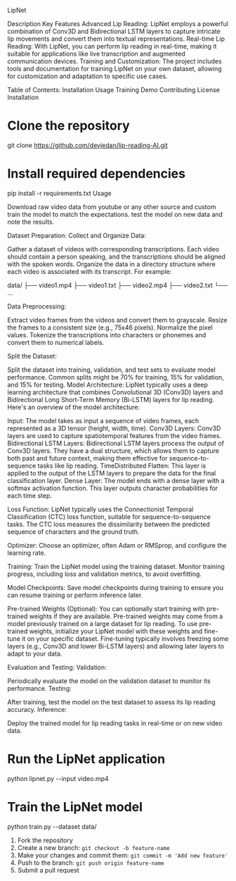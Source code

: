 LipNet

Description
Key Features
Advanced Lip Reading: LipNet employs a powerful combination of Conv3D and Bidirectional LSTM layers to capture intricate lip movements and convert them into textual representations.
Real-time Lip Reading: With LipNet, you can perform lip reading in real-time, making it suitable for applications like live transcription and augmented communication devices.
Training and Customization: The project includes tools and documentation for training LipNet on your own dataset, allowing for customization and adaptation to specific use cases.

Table of Contents:
Installation
Usage
Training
Demo
Contributing
License
Installation

# Clone the repository
git clone https://github.com/devjedan/lip-reading-AI.git

# Install required dependencies
pip install -r requirements.txt
Usage

Download raw video data from youtube or any other source and custom train the model to match the expectations.
test the model on new data and note the results.

Dataset Preparation:
Collect and Organize Data:

Gather a dataset of videos with corresponding transcriptions. Each video should contain a person speaking, and the transcriptions should be aligned with the spoken words.
Organize the data in a directory structure where each video is associated with its transcript. For example:

data/
├── video1.mp4
├── video1.txt
├── video2.mp4
├── video2.txt
└── ...

Data Preprocessing:

Extract video frames from the videos and convert them to grayscale.
Resize the frames to a consistent size (e.g., 75x46 pixels).
Normalize the pixel values.
Tokenize the transcriptions into characters or phonemes and convert them to numerical labels.

Split the Dataset:

Split the dataset into training, validation, and test sets to evaluate model performance. Common splits might be 70% for training, 15% for validation, and 15% for testing.
Model Architecture:
LipNet typically uses a deep learning architecture that combines Convolutional 3D (Conv3D) layers and Bidirectional Long Short-Term Memory (Bi-LSTM) layers for lip reading. Here's an overview of the model architecture:

Input: The model takes as input a sequence of video frames, each represented as a 3D tensor (height, width, time).
Conv3D Layers: Conv3D layers are used to capture spatiotemporal features from the video frames.
Bidirectional LSTM Layers: Bidirectional LSTM layers process the output of Conv3D layers. They have a dual structure, which allows them to capture both past and future context, making them effective for sequence-to-sequence tasks like lip reading.
TimeDistributed Flatten: This layer is applied to the output of the LSTM layers to prepare the data for the final classification layer.
Dense Layer: The model ends with a dense layer with a softmax activation function. This layer outputs character probabilities for each time step.

Loss Function:
LipNet typically uses the Connectionist Temporal Classification (CTC) loss function, suitable for sequence-to-sequence tasks. The CTC loss measures the dissimilarity between the predicted sequence of characters and the ground truth.

Optimizer:
Choose an optimizer, often Adam or RMSprop, and configure the learning rate.

Training:
Train the LipNet model using the training dataset.
Monitor training progress, including loss and validation metrics, to avoid overfitting.

Model Checkpoints:
Save model checkpoints during training to ensure you can resume training or perform inference later.

Pre-trained Weights (Optional):
You can optionally start training with pre-trained weights if they are available. Pre-trained weights may come from a model previously trained on a large dataset for lip reading.
To use pre-trained weights, initialize your LipNet model with these weights and fine-tune it on your specific dataset.
Fine-tuning typically involves freezing some layers (e.g., Conv3D and lower Bi-LSTM layers) and allowing later layers to adapt to your data.

Evaluation and Testing:
Validation:

Periodically evaluate the model on the validation dataset to monitor its performance.
Testing:

After training, test the model on the test dataset to assess its lip reading accuracy.
Inference:

Deploy the trained model for lip reading tasks in real-time or on new video data.

# Run the LipNet application
python lipnet.py --input video.mp4




# Train the LipNet model
python train.py --dataset data/



1. Fork the repository
2. Create a new branch: `git checkout -b feature-name`
3. Make your changes and commit them: `git commit -m 'Add new feature'`
4. Push to the branch: `git push origin feature-name`
5. Submit a pull request
